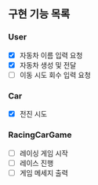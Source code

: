 ## 구현 기능 목록
### User
- [x] 자동차 이름 입력 요청
- [x] 자동차 생성 및 전달
- [ ] 이동 시도 회수 입력 요청

### Car
- [x] 전진 시도

### RacingCarGame
- [ ] 레이싱 게임 시작
- [ ] 레이스 진행
- [ ] 게임 메세지 출력